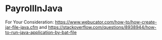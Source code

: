 # PayrollInJava

For Your Consideration: https://www.webucator.com/how-to/how-create-jar-file-java.cfm and https://stackoverflow.com/questions/8938944/how-to-run-java-application-by-bat-file
